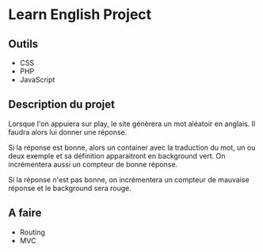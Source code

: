
# Learn English Project

## Outils

- CSS
- PHP
- JavaScript

## Description du projet

Lorsque l'on appuiera sur play, le site génèrera un mot aléatoir en anglais. Il faudra alors lui donner une réponse.

Si la réponse est bonne, alors un container avec la traduction du mot, un ou deux exemple et sa définition apparaitront en background vert. On incrémentera aussi un compteur de bonne réponse.

Si la réponse n'est pas bonne, on incrémentera un compteur de mauvaise réponse et le background sera rouge.

## A faire

- Routing
- MVC